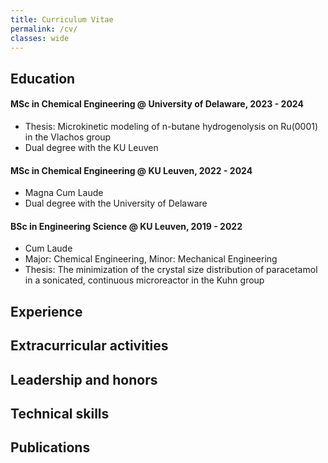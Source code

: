 ```yaml
---
title: Curriculum Vitae
permalink: /cv/
classes: wide
---
```


## Education
#### MSc in Chemical Engineering @ University of Delaware, 2023 - 2024
- Thesis: Microkinetic modeling of n-butane hydrogenolysis on Ru(0001) in the Vlachos group
- Dual degree with the KU Leuven

#### MSc in Chemical Engineering @ KU Leuven, 2022 - 2024
- Magna Cum Laude
- Dual degree with the University of Delaware

#### BSc in Engineering Science @ KU Leuven, 2019 - 2022
- Cum Laude
- Major: Chemical Engineering, Minor: Mechanical Engineering
- Thesis: The minimization of the crystal size distribution of paracetamol in a sonicated, continuous microreactor in the Kuhn group

## Experience

## Extracurricular activities

## Leadership and honors

## Technical skills

## Publications